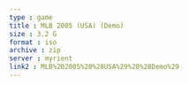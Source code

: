 ```yaml
---
type : game
title : MLB 2005 (USA) (Demo)
size : 3.2 G
format : iso
archive : zip
server : myrient
link2 : MLB%202005%20%28USA%29%20%28Demo%29
---
```

